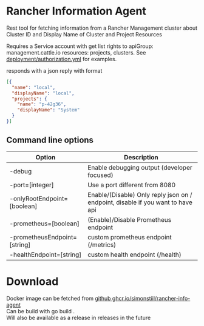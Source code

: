 # Rancher Information Agent
Rest tool for fetching information from a Rancher Management cluster about Cluster ID and Display Name of Cluster and Project Resources 

Requires a Service account with get list rights to apiGroup:  management.cattle.io resources: projects, clusters. See [deployment/authorization.yml](./deployment/authorization.yml) for examples.

responds with a json reply with format
```json
[{
  "name": "local", 
  "displayName": "local", 
  "projects": {
    "name": "p-42g36", 
    "displayName": "System"
  }
}]
```

## Command line options
| Option | Description |
| ------ | ----------- |
| -debug | Enable debugging output (developer focused) |
| -port=\[integer\] | Use a port different from 8080 |
| -onlyRootEndpoint=\[boolean\] | Enable/(Disable) Only reply json on / endpoint, disable if you want to have api  |
| -prometheus=\[boolean\] | (Enable)/Disable Prometheus endpoint |
| -prometheusEndpoint=\[string\] | custom prometheus endpoint (/metrics) |
| -healthEndpoint=\[string\] | custom health endpoint (/health) |

# Download
Docker image can be fetched from [github ghcr.io/simonstiil/rancher-info-agent](https://github.com/SimonStiil/rancher-info-agent/pkgs/container/rancher-info-agent)  
Can be build with go build .  
Will also be available as a release in releases in the future

